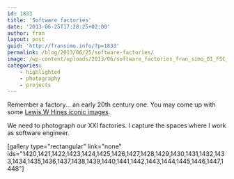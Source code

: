 ```yaml
---
id: 1833
title: 'Software factories'
date: '2013-06-25T17:28:25+02:00'
author: fran
layout: post
guid: 'http://fransimo.info/?p=1833'
permalink: /blog/2013/06/25/software-factories/
image: /wp-content/uploads/2013/06/software_factories_fran_simo_01_FSC_7246.jpg
categories:
    - highlighted
    - photography
    - projects
---
```


Remember a factory... an early 20th century one. You may come up with some <a href="https://www.google.es/search?q=lewis+W+hines&espv=2&biw=1597&bih=864&source=lnms&tbm=isch&sa=X&ved=0ahUKEwjNivKmqLXJAhUF0RQKHRMSAzgQ_AUIBigB&dpr=0.9#tbm=isch&q=lewis+w+hines+factory">Lewis W Hines iconic images</a>.

We need to photograph our XXI factories. I capture the spaces where I work as software engineer.

[gallery type="rectangular" link="none" ids="1420,1421,1422,1423,1424,1425,1426,1427,1428,1429,1430,1431,1432,1433,1434,1435,1436,1437,1438,1439,1440,1441,1442,1443,1444,1445,1446,1447,1448"]